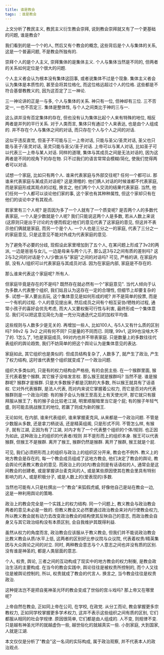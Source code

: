 ```yaml
---
title: 谁是教会
tags: ：谁是教会
---
```


上文分析了教民主义, 教民主义衍生教会崇拜, 说到教会崇拜就又有了一个更基础的问题, 谁是教会?

我们看到的是一个个的人, 然后又有个教会的概念, 这些背后是个人与集体的关系, 这是一个普遍问题, 不是教会所独有的.

崇拜个人的是个人主义, 崇拜集体的是集体主义. 个人与集体当然是不同的, 但两者的关系如何定位是个很大的问题.

个人主义者会认为根本没有集体这回事, 或者说集体不过是个现象.
集体主义者会认为集体是本质性的, 甚至会将其位格化, 而这位格远超过个人的位格.
这些都是不符合基督教教义的, 因为这否定了三一神论.

三一神论讲的正是一与多, 个人与集体的关系. 神只有一位, 但神却有三位. 三不否定一, 一也不否定三. 集体是整体性, 与个人之间类比于神的三与一.

这么讲并没有否定集体的存在, 但也没有认为集体比起个人来有特殊的地位, 相反两者是并列的平行关系. 对于人类而言, 集体只有通过个人来表达, 也是由个人组成的. 并不存在个人与集体之间的对话, 而只存在个人与个人之间的对话.

这似乎违反直觉, 但圣子不可能与三一上帝对话, 只能与圣父/圣灵对话, 圣父也只能与圣子/圣灵对话, 圣灵只能与圣父/圣子对话. 上帝可以与某人对话, 比如圣子可以代表三一上帝与某人对话. 同样的道理, 集体与其成员之间是无法对话的, 因为这两者是不同的视角下的存在物. 只不过我们的语言常常会模糊/简化, 使我们觉得两者可以对话.

试想一个家庭, 比如只有两个人. 谁来代表家庭与外部交往呢? 任何一个都可以. 那谁来代表家庭与某成员对话呢? 这是滑稽的. 他们俩人对话的时候谁都不代表家庭, 而是家庭形成其观点的过程, 换言之, 他们两个个人交流的结果代表家庭. 当然, 他们任何一个人都可以谈论他们家的事, 这个家也有其种种属性, 但这个家却只有在他们的谈论中才有其观点.

若家里有三个人呢? 是否因为多了一个人就有了一个质变呢? 是否两个人的多数代表家庭, 一个人是少数就是个人呢? 我们只能说这两个人是多数, 若从人数上来说(这原则只是出于讨论的方便而假定)他们的意见代表了这家庭的意见, 但这并不表示他们俩就是家庭, 而另一个是个人. 一个人也是三分之一的家庭, 代表了三分之一的家庭意见, 只是这意见不能对外成为代表家庭的意见.

为了避免不必要的分歧, 现假设此家里增加到了五个人, 在某问题上形成了3v2的两派, 一边是爸爸与女儿, 一边是母亲与两个儿子, 那么这3与2之间有质的差别吗? 这2与3之间的对话是个人/少数派与"家庭"之间的对话吗? 可见, 严格的讲, 在家庭内部, 没有人/组织可以代表家庭与其成员对话. 因为在家庭内部, 家庭是不存在的.

那么谁来代表这个家庭呢? 所有人.

但家庭毕竟是存在的不是吗? 既然存在就必然有一个"家庭意见". 当代人倾向于认为多数人代表整个组织, 我们姑且认为这存在一定的合理性, 但细节上却要复杂的多. 试想一家人要出去玩, 这个集体意见是如何形成的呢? 并不是简单的投票, 而是一个有机的过程. 个人的意见提出来, 然后成员之间有个相互妥协/牺牲的过程, 通常小孩子的喜好会优先考虑, 而大人又要权衡可行性与利害, 最终形成一个集体意见. 我们可以把这意见简化为是一充分沟通迭代之后的加权平均值.

这些规则与人数多少是无关的. 再增加一些人, 比如100人, 与5人又有什么质的区别吗? 98v2 与 3v2 之间有何不同? 只是量的不同而已. 同理, 99v1, 这99也没啥大不了的. 1怎么了, 1也是家庭成员, 99对内也并不带表家庭. 只是数量上的多数往往代表组织的舆论趋势, 我们不妨简单的把这个舆论认为是集体意见的表达.

家庭如此, 其它组织也是类似的. 但成员结构复杂了, 人数多了, 就产生了政治, 产生了权力结构, 这时谁代表整个组织就变成了一个政治问题.

组织大多类似的, 只是有的权力结构会严格些, 有的会民主些. 在一个猴群里面, 猴王代表着整个猴群, 其它猴子没啥发言权. 那么猴王就是猴群吗? 当然不是. 谁是猴群呢? 猴群才是猴群. 只是大多数猴子都是沉默的大多数, 所以猴王就具有了话语权. 它对外代表猴群, 是法人代表, 而对内来说它掌握着公权力, 而它是否对内代表猴群则是一个政治问题: 有的猴子会认为猴王至高无上有天使光环, 那它就只有膜拜服从猴王了; 有的猴子会比较老江湖, 明里顺服暗里当它是个屁; 有的猴子年轻气盛, 则可能去挑战猴王的地位, 若赢了则成为新的猴王.

无论如何, 在内部, 谁来代表组织, 谁来掌握麦克风, 从来都是一个政治问题. 不管是少数服从多数, 还是拿刀柄说话, 还是精英组阁, 只是形式不同. 不管怎么样, 有猴子, 就有江湖, 正因为有了江湖, 对内才有了一个代表整个组织的个体/规则. 也正因为如此, 这种政治上的组织的代表者/规则 并不是形而上的组织本身. 猴王可以代表猴群, 但猴王不是猴群. 离开了猴王, 猴群仍然是猴群. 离开了猴群, 猴王就是个屁.

可见, 我们必须把形而上的组织与政治上的组织区分开来, 教会也不例外. 教义上的地方教会是存在的, 每一个教会成员组成了这地方教会, 他们决定了教会的舆论, 教会舆论代表教义教会的意见. 而政治上的(对内)教会则是有话语权的人, 通常会是这间教会的创建者, 或是掌握讲台麦克风的人, 或是某些原因使其在教会里具有特别影响力的人, 或是积极分子, 或是人数上的(爱表现的)多数.

当然也可能有人只是杜撰出一个"教会"来狐假虎威, 好像他自己是站在教会一边, 这是一种利用舆论的策略.

政治上的教会完全是一个实践上的权力结构. 同一个问题上, 教义教会与政治教会两者的意见未必是一致的. 但教义教会又必然要通过政治教会来对内行使教会权力, 所以教义教会就有动力去改变政治教会的结构使其反映自己的意志, 而政治教会自身又与其它政治结构没有本质区别, 会自我维护其既得利益.

虽然从权力的角度而言, 政治教会应该服从于教义教会, 但我们并不能说政治教会比教义教会从质/水平上低, 这两者的区别好比参议院与众议院, 代表着权贵/精英集团与大众舆论之间的对立. 同时, 两种教会意志与个人意志之间也并没有质的区别. 没有谁是神圣的, 都是人类层面的意志.

个人, 权贵, 舆论, 三者之间的互动构成了现实中的地方教会的权力制衡, 是教会政治生活的主要构成. 在当今的教会实践中, 舆论往往是被权贵所控制的, 而个人又往往是被舆论控制的, 所以, 权贵就成了教会的代言人. 换言之, 当今教会往往是权贵政治.

这种提法岂不是把自冕神圣光环的教会变成了世俗的宫斗戏吗? 那上帝又在哪里呢?

上帝自然在教会, 正如同上帝在公司, 在学校, 在政党. 从分工而论, 教会掌握更多宗教权力, 正如同学校掌握更多学术权力, 这并不表示这些组织之间有质的区别, 它们都服从相同的社会学规律. 原因很简单, 它们都是由人组成的. 人不变, 则规律不变. 只是越有神圣光环的就越虚伪一些, 越世俗化的就越真实一些. 小到家庭, 大到国家, 人就是江湖.

本文仅仅是分析了"教会"这一名词的实际构成, 属于政治观察, 并不代表本人的政治观点.
